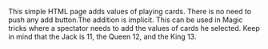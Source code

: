 This simple HTML page adds values of playing cards. There is no need to push any add button.The addition is implicit.
This can be used in Magic tricks where a spectator needs to add the values of cards he selected.
Keep in mind that the Jack is 11, the Queen 12, and the King 13.
